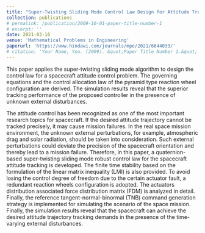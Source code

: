 ```yaml
---
title: "Super-Twisting Sliding Mode Control Law Design for Attitude Tracking Task of a Spacecraft via Reaction Wheels"
collection: publications
# permalink: /publication/2009-10-01-paper-title-number-1
# excerpt: ''
date: 2021-03-16
venue: 'Mathematical Problems in Engineering'
paperurl: 'https://www.hindawi.com/journals/mpe/2021/6644033/'
# citation: 'Your Name, You. (2009). &quot;Paper Title Number 1.&quot; <i>Journal 1</i>. 1(1).'
---
```


This paper applies the super-twisting sliding mode algorithm to design the control law for a spacecraft attitude control problem. The governing equations and the control allocation law of the pyramid type reaction wheel configuration are derived. The simulation results reveal that the superior tracking performance of the proposed controller in the presence of unknown external disturbances.

The attitude control has been recognized as one of the most important research topics for spacecraft. If the desired attitude trajectory cannot be tracked precisely, it may cause mission failures. In the real space mission environment, the unknown external perturbations, for example, atmospheric drag and solar radiation, should be taken into consideration. Such external perturbations could deviate the precision of the spacecraft orientation and thereby lead to a mission failure. Therefore, in this paper, a quaternion-based super-twisting sliding mode robust control law for the spacecraft attitude tracking is developed. The finite time stability based on the formulation of the linear matrix inequality (LMI) is also provided. To avoid losing the control degree of freedom due to the certain actuator fault, a redundant reaction wheels configuration is adopted. The actuators distribution associated force distribution matrix (FDM) is analyzed in detail. Finally, the reference tangent-normal-binormal (TNB) command generation strategy is implemented for simulating the scenario of the space mission. Finally, the simulation results reveal that the spacecraft can achieve the desired attitude trajectory tracking demands in the presence of the time-varying external disturbances.
